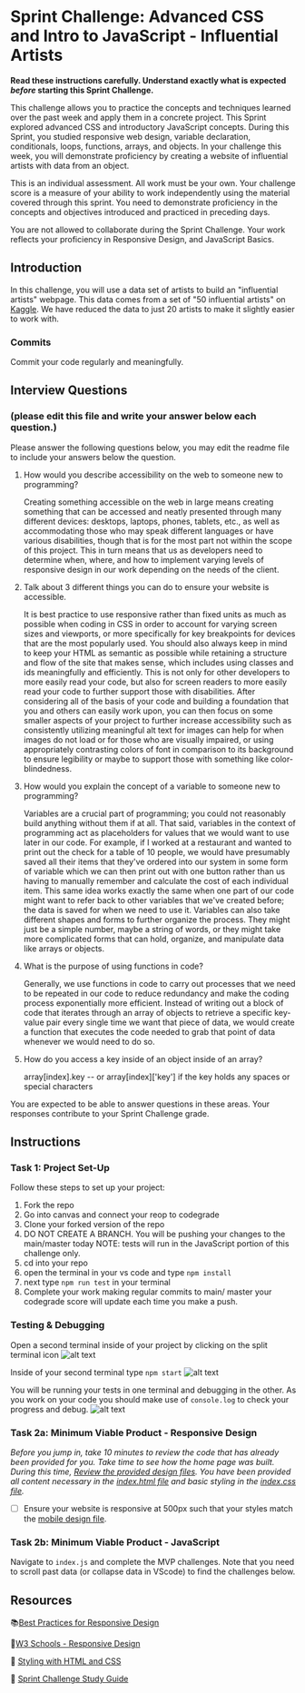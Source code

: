 # Sprint Challenge: Advanced CSS and Intro to JavaScript - Influential Artists

**Read these instructions carefully. Understand exactly what is expected _before_ starting this Sprint Challenge.**

This challenge allows you to practice the concepts and techniques learned over the past week and apply them in a concrete project. This Sprint explored advanced CSS and introductory JavaScript concepts. During this Sprint, you studied responsive web design, variable declaration, conditionals, loops, functions, arrays, and objects. In your challenge this week, you will demonstrate proficiency by creating a website of influential artists with data from an object.

This is an individual assessment. All work must be your own. Your challenge score is a measure of your ability to work independently using the material covered through this sprint. You need to demonstrate proficiency in the concepts and objectives introduced and practiced in preceding days.

You are not allowed to collaborate during the Sprint Challenge. Your work reflects your proficiency in Responsive Design, and JavaScript Basics.


## Introduction

In this challenge, you will use a data set of artists to build an "influential artists" webpage. This data comes from a set of "50 influential artists" on [Kaggle](https://www.kaggle.com/ikarus777/best-artworks-of-all-time). We have reduced the data to just 20 artists to make it slightly easier to work with.

### Commits

Commit your code regularly and meaningfully. 

## Interview Questions
### (please edit this file and write your answer below each question.)

Please answer the following questions below, you may edit the readme file to include your answers below the question.

1. How would you describe accessibility on the web to someone new to programming?

    Creating something accessible on the web in large means creating something that can be accessed and neatly presented through
    many different devices: desktops, laptops, phones, tablets, etc., as well as accommodating those who may speak different languages
    or have various disabilities, though that is for the most part not within the scope of this project. This in turn means that us
    as developers need to determine when, where, and how to implement varying levels of responsive design in our work depending on the
    needs of the client.

2. Talk about 3 different things you can do to ensure your website is accessible. 

    It is best practice to use responsive rather than fixed units as much as possible when coding in CSS in order to account for
    varying screen sizes and viewports, or more specifically for key breakpoints for devices that are the most popularly used.
    You should also always keep in mind to keep your HTML as semantic as possible while retaining a structure and flow of the site
    that makes sense, which includes using classes and ids meaningfully and efficiently. This is not only for other developers to more easily read your code, but also for screen readers to more easily read your code to further support those with disabilities.
    After considering all of the basis of your code and building a foundation that you and others can easily work upon, you can then focus on some smaller aspects of your project to further increase accessibility such as consistently utilizing meaningful alt text for images can help for when images do not load or for those who are visually impaired, or using appropriately contrasting colors of
    font in comparison to its background to ensure legibility or maybe to support those with something like color-blindedness.


3. How would you explain the concept of a variable to someone new to programming?

    Variables are a crucial part of programming; you could not reasonably build anything without them if at all. That said, variables in the context of programming act as placeholders for values that we would want to use later in our code. For example, if I worked at a restaurant and wanted to print out the check for a table of 10 people, we would have presumably saved all their items that they've ordered into our system in some form of variable which we can then print out with one button rather than us having to manually remember and calculate the cost of each individual item. This same idea works exactly the same when one part of our code might want to refer back to other variables that we've created before; the data is saved for when we need to use it. Variables can also take different shapes and forms to further organize the process. They might just be a simple number, maybe a string of words, or they might take more complicated forms that can hold, organize, and manipulate data like arrays or objects.

4. What is the purpose of using functions in code?

    Generally, we use functions in code to carry out processes that we need to be repeated in our code to reduce redundancy and make the coding process exponentially more efficient. Instead of writing out a block of code that iterates through an array of objects to retrieve a specific key-value pair every single time we want that piece of data, we would create a function that executes the code needed to grab that point of data whenever we would need to do so.

5. How do you access a key inside of an object inside of an array?

    array[index].key -- or array[index]['key'] if the key holds any spaces or special characters

You are expected to be able to answer questions in these areas. Your responses contribute to your Sprint Challenge grade. 

## Instructions

### Task 1: Project Set-Up

Follow these steps to set up your project:

1. Fork the repo
2. Go into canvas and connect your reop to codegrade
3. Clone your forked version of the repo
4. DO NOT CREATE A BRANCH. You will be pushing your changes to the main/master today
NOTE: tests will run in the JavaScript portion of this challenge only.
5. cd into your repo
6. open the terminal in your vs code and type `npm install`
7. next type `npm run test` in your terminal
8. Complete your work making regular commits to main/ master your codegrade score will update each time you make a push.


### Testing & Debugging

Open a second terminal inside of your project by clicking on the split terminal icon
![alt text](assets/split_terminal.png "Split Terminal")

Inside of your second terminal type `npm start` 
![alt text](assets/npm_start.png "type npm start")

You will be running your tests in one terminal and debugging in the other. As you work on your code you should make use of `console.log` to check your progress and debug.
![alt text](assets/tests_debug_terminal_final.png "your terminal should look like this")

### Task 2a:  Minimum Viable Product - Responsive Design

*Before you jump in, take 10 minutes to review the code that has already been provided for you. Take time to see how the home page was built. During this time, [Review the provided design files](design/). You have been provided all content necessary in the [index.html file](index.html) and basic styling in the [index.css file](css/index.css).*

* [ ] Ensure your website is responsive at 500px such that your styles match the [mobile design file](design/Mobile.png).

### Task 2b: Minimum Viable Product - JavaScript

Navigate to `index.js` and complete the MVP challenges. Note that you need to scroll past data (or collapse data in VScode) to find the challenges below.



## Resources

📚[Best Practices for Responsive Design](https://www.browserstack.com/guide/responsive-design-breakpoints)

🤝[W3 Schools - Responsive Design](https://www.w3schools.com/html/html_responsive.asp)

👀 [Styling with HTML and CSS](https://www.w3schools.com/html/html_css.asp)

🦄 [Sprint Challenge Study Guide](https://www.notion.so/lambdaschool/Unit-1-Sprint-2-Study-Guide-16f656025c8744458addb068e6348101)





